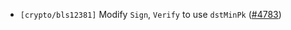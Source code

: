 - `[crypto/bls12381]` Modify `Sign`, `Verify` to use `dstMinPk`
  ([\#4783](https://github.com/cometbft/cometbft/issues/4783))
